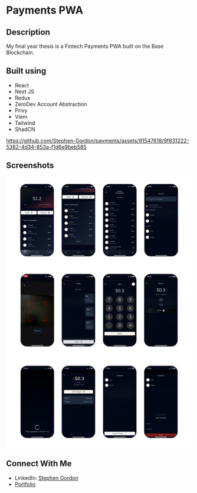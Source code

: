# Payments PWA

## Description

My final year thesis is a Fintech Payments PWA built on the Base Blockchain.

## Built using

- React
- Next JS
- Redux
- ZeroDev Account Abstraction
- Privy
- Viem
- Tailwind
- ShadCN


https://github.com/Stephen-Gordon/payments/assets/91547618/9f831222-5382-4d34-853a-f1d6e9beb585


## Screenshots

<div align="center">
  <img src="./src/app/assets/screenshots/1.png"/>
</div>

<div align="center">
  <img src="./src/app/assets/screenshots/2.png"/>
</div>

<div align="center">
  <img src="./src/app/assets/screenshots/3.png"/>
</div>

## Connect With Me

- LinkedIn: [Stephen Gordon](https://www.linkedin.com/in/ste-gordon/)
- [Portfolio](https://www.stephengordon.ie)
